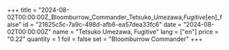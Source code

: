 +++
title = "2024-08-02T00:00:00Z_Bloomburrow_Commander_Tetsuko_Umezawa,_Fugitive_[en]_false"
id = "21625c5c-7a9c-498d-afb6-ea57dea33fc6"
date = "2024-08-02T00:00:00Z"
name = "Tetsuko Umezawa, Fugitive"
lang = ["en"]
price = "0.22"
quantity = 1
foil = false
set = "Bloomburrow Commander"
+++
